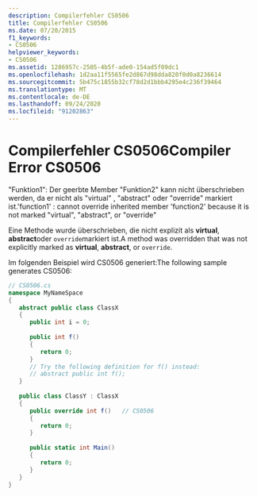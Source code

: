 ```yaml
---
description: Compilerfehler CS0506
title: Compilerfehler CS0506
ms.date: 07/20/2015
f1_keywords:
- CS0506
helpviewer_keywords:
- CS0506
ms.assetid: 1286957c-2505-4b5f-ade0-154ad5f09dc1
ms.openlocfilehash: 1d2aa11f5565fe2d867d98dda820f0d0a8236614
ms.sourcegitcommit: 5b475c1855b32cf78d2d1bbb4295e4c236f39464
ms.translationtype: MT
ms.contentlocale: de-DE
ms.lasthandoff: 09/24/2020
ms.locfileid: "91202863"
---
```

# <a name="compiler-error-cs0506"></a><span data-ttu-id="9564e-103">Compilerfehler CS0506</span><span class="sxs-lookup"><span data-stu-id="9564e-103">Compiler Error CS0506</span></span>

<span data-ttu-id="9564e-104">"Funktion1": Der geerbte Member "Funktion2" kann nicht überschrieben werden, da er nicht als "virtual" , "abstract" oder "override" markiert ist.</span><span class="sxs-lookup"><span data-stu-id="9564e-104">'function1' : cannot override inherited member 'function2' because it is not marked "virtual", "abstract", or "override"</span></span>  
  
 <span data-ttu-id="9564e-105">Eine Methode wurde überschrieben, die nicht explizit als **virtual**, **abstract**oder `override`markiert ist.</span><span class="sxs-lookup"><span data-stu-id="9564e-105">A method was overridden that was not explicitly marked as **virtual**, **abstract**, or `override`.</span></span>  
  
 <span data-ttu-id="9564e-106">Im folgenden Beispiel wird CS0506 generiert:</span><span class="sxs-lookup"><span data-stu-id="9564e-106">The following sample generates CS0506:</span></span>  
  
```csharp  
// CS0506.cs  
namespace MyNameSpace  
{  
   abstract public class ClassX  
   {  
      public int i = 0;  
  
      public int f()  
      {  
         return 0;  
      }  
      // Try the following definition for f() instead:  
      // abstract public int f();  
   }  
  
   public class ClassY : ClassX  
   {  
      public override int f()   // CS0506  
      {  
         return 0;  
      }  
  
      public static int Main()  
      {  
         return 0;  
      }  
   }  
}  
```
